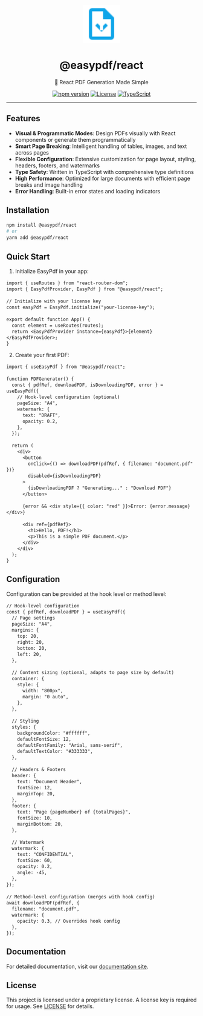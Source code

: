 <div align="center">
  <img src="logo.svg" width="100" height="100" alt="EasyPdf Logo" />
  
  # @easypdf/react
  
  📄 React PDF Generation Made Simple
  
  [![npm version](https://badge.fury.io/js/%40easypdf%2Freact.svg)](https://www.npmjs.com/package/@easypdf/react)
  [![License](https://img.shields.io/badge/license-Proprietary-blue.svg)](./LICENSE)
  [![TypeScript](https://img.shields.io/badge/TypeScript-Ready-blue.svg)](https://www.typescriptlang.org/)
  
</div>

---

## Features

- **Visual & Programmatic Modes**: Design PDFs visually with React components or generate them programmatically
- **Smart Page Breaking**: Intelligent handling of tables, images, and text across pages
- **Flexible Configuration**: Extensive customization for page layout, styling, headers, footers, and watermarks
- **Type Safety**: Written in TypeScript with comprehensive type definitions
- **High Performance**: Optimized for large documents with efficient page breaks and image handling
- **Error Handling**: Built-in error states and loading indicators

## Installation

```bash
npm install @easypdf/react
# or
yarn add @easypdf/react
```

## Quick Start

1. Initialize EasyPdf in your app:

```tsx
import { useRoutes } from "react-router-dom";
import { EasyPdfProvider, EasyPdf } from "@easypdf/react";

// Initialize with your license key
const easyPdf = EasyPdf.initialize("your-license-key");

export default function App() {
  const element = useRoutes(routes);
  return <EasyPdfProvider instance={easyPdf}>{element}</EasyPdfProvider>;
}
```

2. Create your first PDF:

```tsx
import { useEasyPdf } from "@easypdf/react";

function PDFGenerator() {
  const { pdfRef, downloadPDF, isDownloadingPDF, error } = useEasyPdf({
    // Hook-level configuration (optional)
    pageSize: "A4",
    watermark: {
      text: "DRAFT",
      opacity: 0.2,
    },
  });

  return (
    <div>
      <button
        onClick={() => downloadPDF(pdfRef, { filename: "document.pdf" })}
        disabled={isDownloadingPDF}
      >
        {isDownloadingPDF ? "Generating..." : "Download PDF"}
      </button>

      {error && <div style={{ color: "red" }}>Error: {error.message}</div>}

      <div ref={pdfRef}>
        <h1>Hello, PDF!</h1>
        <p>This is a simple PDF document.</p>
      </div>
    </div>
  );
}
```

## Configuration

Configuration can be provided at the hook level or method level:

```tsx
// Hook-level configuration
const { pdfRef, downloadPDF } = useEasyPdf({
  // Page settings
  pageSize: "A4",
  margins: {
    top: 20,
    right: 20,
    bottom: 20,
    left: 20,
  },

  // Content sizing (optional, adapts to page size by default)
  container: {
    style: {
      width: "800px",
      margin: "0 auto",
    },
  },

  // Styling
  styles: {
    backgroundColor: "#ffffff",
    defaultFontSize: 12,
    defaultFontFamily: "Arial, sans-serif",
    defaultTextColor: "#333333",
  },

  // Headers & Footers
  header: {
    text: "Document Header",
    fontSize: 12,
    marginTop: 20,
  },
  footer: {
    text: "Page {pageNumber} of {totalPages}",
    fontSize: 10,
    marginBottom: 20,
  },

  // Watermark
  watermark: {
    text: "CONFIDENTIAL",
    fontSize: 60,
    opacity: 0.2,
    angle: -45,
  },
});

// Method-level configuration (merges with hook config)
await downloadPDF(pdfRef, {
  filename: "document.pdf",
  watermark: {
    opacity: 0.3, // Overrides hook config
  },
});
```

## Documentation

For detailed documentation, visit our [documentation site](https://easypdf.vercel.app/docs).

## License

This project is licensed under a proprietary license. A license key is required for usage. See [LICENSE](./LICENSE) for details.
